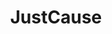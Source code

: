 ---
title: JustCause
crosslinks:
- livven
- gaming
- Trophies
- powerrangers
- hiddenwow
- unexpectedportal
- gpdwin
- titanfall
---